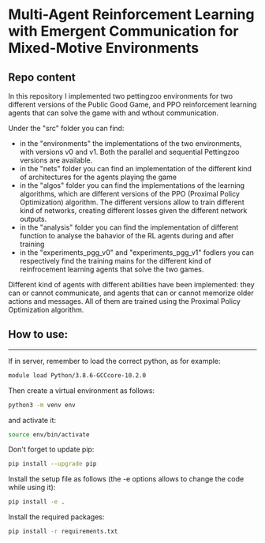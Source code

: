 # Multi-Agent Reinforcement Learning with Emergent Communication for Mixed-Motive Environments

## Repo content

In this repository I implemented two pettingzoo environments for two different versions of the Public Good Game, and PPO reinforcement learning agents that can solve the game with and wthout communication. 

Under the "src" folder you can find:
* in the "environments" the implementations of the two environments, with versions v0 and v1. Both the parallel and sequential Pettingzoo versions are available.
* in the "nets" folder you can find an implementation of the different kind of architectures for the agents playing the game
* in the "algos" folder you can find the implementations of the learning algorithms, which are different versions of the PPO (Proximal Policy Optimization) algorithm. The different versions allow to train different kind of networks, creating different losses given the different network outputs.
* in the "analysis" folder you can find the implementation of different function to analyse the bahavior of the RL agents during and after training
* in the "experiments_pgg_v0" and "experiments_pgg_v1" fodlers you can respectively find the training mains for the different kind of reinfrocement learning agents that solve the two games.

Different kind of agents with different abilities have been implemented: they can or cannot communicate, and agents that can or cannot memorize older actions and messages. All of them are trained using the Proximal Policy Optimization algorithm.


## How to use:

---
If in server, remember to load the correct python, as for example:

```bash
module load Python/3.8.6-GCCcore-10.2.0
```

Then create a virtual environment as follows:

```bash
python3 -m venv env

```
and activate it:

```bash
source env/bin/activate

```
Don't forget to update pip:


```bash
pip install --upgrade pip

```

Install the setup file as follows (the -e options allows to change the code while using it):

```bash
pip install -e .
```

Install the required packages:

```bash
pip install -r requirements.txt
```


